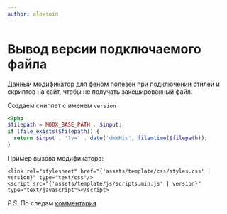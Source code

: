 ```yaml
---
author: alexsoin
---
```


# Вывод версии подключаемого файла

Данный модификатор для феном полезен при подключении стилей и скриптов на сайт, чтобы не получать закешированный файл.

Создаем сниппет с именем `version`

```php
<?php
$filepath = MODX_BASE_PATH . $input;
if (file_exists($filepath)) {
  return $input . '?v=' . date('dmYHis', filemtime($filepath));
}
```

Пример вызова модификатора:

```fenom
<link rel="stylesheet" href="{'assets/template/css/styles.css' | version}" type="text/css"/>
<script src="{'assets/template/js/scripts.min.js' | version}" type="text/javascript"></script>
```

*P.S.* По следам [комментария](https://modx.pro/solutions/17860#comment-108776).

